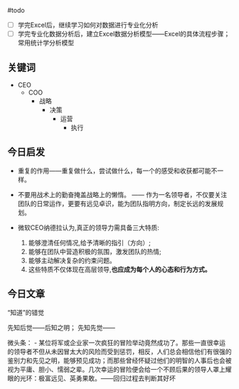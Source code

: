 
#todo 
- [ ] 学完Excel后，继续学习如何对数据进行专业化分析
- [ ] 学完专业化数据分析后，建立Excel数据分析模型——Excel的具体流程步骤；常用统计学分析模型

## 关键词

- CEO 
	- COO
		- 战略
			- 决策
				- 运营
					- 执行

## 今日启发

- 重复的作用——重复做什么，尝试做什么，每一个的感受和收获都可能不一样。

- 不要用战术上的勤奋掩盖战略上的懒惰。
		—— 作为一名领导者，不仅要关注团队的日常运作，更要有远见卓识，能为团队指明方向，制定长远的发展规划。
		
- 微软CEO纳德拉认为,真正的领导力需具备三大特质:
	1. 能够澄清任何情况,给予清晰的指引（方向）;
	2. 能够在团队中营造积极的氛围，激发团队的热情;
	3. 能够主动解决复杂的约束问题。
	4. 这些特质不仅体现在高层领导,**也应成为每个人的心态和行为方式。** 

## 今日文章

“知道”的错觉

先知后觉——后知之明；
先知先觉——

微头条：
	- 某位将军或企业家一次疯狂的冒险举动竟然成功了。那些一直很幸运的领导者不但从未因冒太大的风险而受到惩罚，相反，人们总会相信他们有很强的鉴别力和先见之明，能够预见成功；而那些曾经怀疑过他们的明智的人事后也会被视为平庸、胆小、懦弱之辈。几次幸运的冒险便会给一个不顾后果的领导人罩上耀眼的光环：极富远见、英勇果敢。——回归过程去判断其好坏
